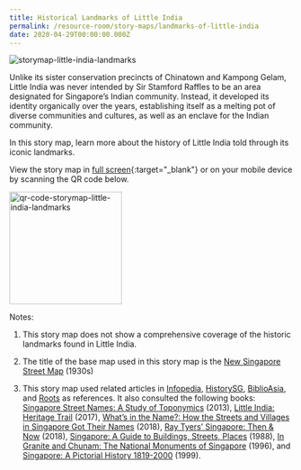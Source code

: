 ```yaml
---
title: Historical Landmarks of Little India
permalink: /resource-room/story-maps/landmarks-of-little-india
date: 2020-04-29T00:00:00.000Z
---
```

<img src="/images/storymap-image-little-india-landmarks.PNG" alt="storymap-little-india-landmarks"/>

Unlike its sister conservation precincts of Chinatown and Kampong Gelam, Little India was never intended by Sir Stamford Raffles to be an area designated for Singapore’s Indian community. Instead, it developed its identity organically over the years, establishing itself as a melting pot of diverse communities and cultures, as well as an enclave for the Indian community.

In this story map, learn more about the history of Little India told through its iconic landmarks.

View the story map in [full screen](https://nlb.geoicon.com/spatialdiscovery/storymaps/little-india-landmarks/index.html){:target="_blank"} or on your mobile device by scanning the QR code below.

<img src="/images/qr-code-storymap-little-india-landmarks.png" alt="qr-code-storymap-little-india-landmarks" style="width:200px;" />


Notes:
1. This story map does not show a comprehensive coverage of the historic landmarks found in Little India.

2. The title of the base map used in this story map is the [New Singapore Street Map](https://www.nas.gov.sg/archivesonline/maps_building_plans/record-details/f7db6648-115c-11e3-83d5-0050568939ad) (1930s)

3. This story map used related articles in [Infopedia](https://eresources.nlb.gov.sg/infopedia/), [HistorySG](http://eresources.nlb.gov.sg/history), [BiblioAsia](https://www.nlb.gov.sg/Browse/BiblioAsia.aspx), and [Roots](https://www.roots.sg/) as references. It also consulted the following books: [Singapore Street Names: A Study of Toponymics](https://eservice.nlb.gov.sg/item_holding.aspx?bid=200123850) (2013), [Little India: Heritage Trail](https://eservice.nlb.gov.sg/item_holding.aspx?bid=202919340) (2017), [What’s in the Name?: How the Streets and Villages in Singapore Got Their Names](https://eservice.nlb.gov.sg/item_holding.aspx?bid=202924449) (2018), [Ray Tyers’ Singapore: Then & Now](https://eservice.nlb.gov.sg/item_holding.aspx?bid=203784837) (2018), [Singapore: A Guide to Buildings, Streets, Places](http://eservice.nlb.gov.sg/item_holding.aspx?bid=4712298) (1988), [In Granite and Chunam: The National Monuments of Singapore](http://eservice.nlb.gov.sg/item_holding_s.aspx?bid=7919754) (1996), and [Singapore: A Pictorial History 1819-2000](http://eservice.nlb.gov.sg/item_holding.aspx?bid=9651676) (1999).